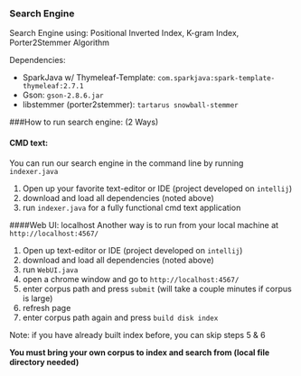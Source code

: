 ### Search Engine
Search Engine using: Positional Inverted Index, K-gram Index, Porter2Stemmer Algorithm

Dependencies:
- SparkJava w/ Thymeleaf-Template: `com.sparkjava:spark-template-thymeleaf:2.7.1`
- Gson: `gson-2.8.6.jar`
- libstemmer (porter2stemmer): `tartarus snowball-stemmer`

###How to run search engine: (2 Ways)
#### CMD text:
You can run our search engine in the command line by running `indexer.java`
1. Open up your favorite text-editor or IDE (project developed on `intellij`)
2. download and load all dependencies (noted above)
3. run `indexer.java` for a fully functional cmd text application

####Web UI: localhost
Another way is to run from your local machine at `http://localhost:4567/`
1. Open up text-editor or IDE (project developed on `intellij`)
2. download and load all dependencies (noted above)
3. run `WebUI.java` 
4. open a chrome window and go to `http://localhost:4567/`
5. enter corpus path and press `submit` (will take a couple minutes if corpus is large)
6. refresh page
7. enter corpus path again and press `build disk index`

Note: if you have already built index before, you can skip steps 5 & 6

<b>You must bring your own corpus to index and search from (local file directory needed)</b>



